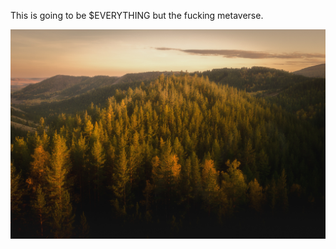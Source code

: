 This is going to be $EVERYTHING but the fucking metaverse.

![Screenshot](https://raw.githubusercontent.com/frobware/meta/main/.github/images/screenshot.jpg)
